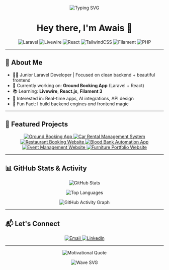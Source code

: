 <!-- 🌟 Animated Typing Banner -->
<p align="center">
  <img src="https://readme-typing-svg.herokuapp.com?font=Fira+Code&weight=500&size=28&pause=1000&color=58A6FF&width=600&lines=Hi+%F0%9F%91%8B%2C+I'm+Muhammad+Awais+Safdar!;Junior+Laravel+Developer+%7C+Frontend+Lover;Backend+Architect+%2B+Frontend+Magic;Let's+Build+Something+Awesome+Together!" alt="Typing SVG" />
</p>

<h1 align="center">Hey there, I'm Awais 👋</h1>

<!-- 🚀 Tech Stack Badges -->
<p align="center">
  <img src="https://img.shields.io/badge/Laravel-F55247?style=for-the-badge&logo=laravel&logoColor=white" alt="Laravel" />
  <img src="https://img.shields.io/badge/Livewire-4E5D94?style=for-the-badge&logo=laravel&logoColor=white" alt="Livewire" />
  <img src="https://img.shields.io/badge/React-61DAFB?style=for-the-badge&logo=react&logoColor=black" alt="React" />
  <img src="https://img.shields.io/badge/TailwindCSS-38B2AC?style=for-the-badge&logo=tailwind-css&logoColor=white" alt="TailwindCSS" />
  <img src="https://img.shields.io/badge/Filament-4C51BF?style=for-the-badge&logo=laravel&logoColor=white" alt="Filament" />
  <img src="https://img.shields.io/badge/PHP-777BB4?style=for-the-badge&logo=php&logoColor=white" alt="PHP" />
</p>

---

## 🎯 About Me

- 🧑‍💻 Junior Laravel Developer | Focused on clean backend + beautiful frontend  
- 🚀 Currently working on: **Ground Booking App** (Laravel + React)  
- 📚 Learning: **Livewire**, **React.js**, **Filament 3**  
- 🌟 Interested in: Real-time apps, AI integrations, API design  
- 🎨 Fun Fact: I build backend engines *and* frontend magic  

---

## 📌 Featured Projects

<p align="center">
  <a href="https://github.com/Muhammad-awais-safdar/Ground-Booking-App">
    <img src="https://github-readme-stats.vercel.app/api/pin/?username=Muhammad-awais-safdar&repo=Ground-Booking-App&theme=tokyonight&border_radius=10" alt="Ground Booking App" />
  </a>
  <a href="https://github.com/Muhammad-awais-safdar/Car-Rental-Management-System">
    <img src="https://github-readme-stats.vercel.app/api/pin/?username=Muhammad-awais-safdar&repo=Car-Rental-Management-System&theme=tokyonight&border_radius=10" alt="Car Rental Management System" />
  </a>
  <a href="https://github.com/Muhammad-awais-safdar/Restaurant-Booking-Website">
    <img src="https://github-readme-stats.vercel.app/api/pin/?username=Muhammad-awais-safdar&repo=Restaurant-Booking-Website&theme=tokyonight&border_radius=10" alt="Restaurant Booking Website" />
  </a>
  <a href="https://github.com/Muhammad-awais-safdar/Blood-Bank-Automation-App">
    <img src="https://github-readme-stats.vercel.app/api/pin/?username=Muhammad-awais-safdar&repo=Blood-Bank-Automation-App&theme=tokyonight&border_radius=10" alt="Blood Bank Automation App" />
  </a>
  <a href="https://github.com/Muhammad-awais-safdar/Event-Management-Website">
    <img src="https://github-readme-stats.vercel.app/api/pin/?username=Muhammad-awais-safdar&repo=Event-Management-Website&theme=tokyonight&border_radius=10" alt="Event Management Website" />
  </a>
  <a href="https://github.com/Muhammad-awais-safdar/Furniture-Portfolio-Website">
    <img src="https://github-readme-stats.vercel.app/api/pin/?username=Muhammad-awais-safdar&repo=Furniture-Portfolio-Website&theme=tokyonight&border_radius=10" alt="Furniture Portfolio Website" />
  </a>
</p>

---

## 📊 GitHub Stats & Activity

<p align="center">
  <img src="https://github-readme-stats.vercel.app/api?username=Muhammad-awais-safdar&show_icons=true&theme=radical&border_radius=10" alt="GitHub Stats" />
</p>

<p align="center">
  <img src="https://github-readme-stats.vercel.app/api/top-langs/?username=Muhammad-awais-safdar&layout=compact&theme=radical&border_radius=10" alt="Top Languages" />
</p>

<p align="center">
  <img src="https://github-readme-activity-graph.vercel.app/graph?username=Muhammad-awais-safdar&theme=react-dark&area=true&hide_border=true" alt="GitHub Activity Graph" />
</p>

---

## 📬 Let's Connect

<p align="center">
  <a href="mailto:awaissafdar111@gmail.com">
    <img src="https://img.shields.io/badge/Email-D14836?style=for-the-badge&logo=gmail&logoColor=white" alt="Email" />
  </a>
  <a href="https://www.linkedin.com/in/awais-safdar111/">
    <img src="https://img.shields.io/badge/LinkedIn-0A66C2?style=for-the-badge&logo=linkedin&logoColor=white" alt="LinkedIn" />
  </a>
</p>

---

<!-- 🌈 Closing Motivational Quote -->
<p align="center">
  <img src="https://readme-typing-svg.herokuapp.com?font=Fira+Code&size=24&pause=1000&color=7CFC00&center=true&vCenter=true&width=600&lines=%22Code+is+like+humor.+When+you+have+to+explain+it%2C+it's+bad.%22" alt="Motivational Quote" />
</p>

<!-- 🌊 SVG Wave Divider -->
<p align="center">
  <img src="https://raw.githubusercontent.com/andreasbm/readme/master/assets/wave.svg" alt="Wave SVG" />
</p>
